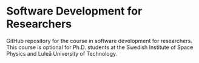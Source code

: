 # Software Development for Researchers
GitHub repository for the course in software development for researchers.
This course is optional for Ph.D. students at the Swedish Institute of Space
Physics and Luleå University of Technology.
